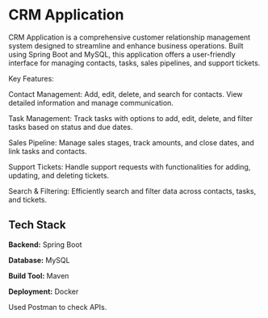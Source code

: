 
# CRM Application

CRM Application is a comprehensive customer relationship management system designed to streamline and enhance business operations. Built using Spring Boot and MySQL, this application offers a user-friendly interface for managing contacts, tasks, sales pipelines, and support tickets.

Key Features:

Contact Management: Add, edit, delete, and search for contacts. View detailed information and manage communication.

Task Management: Track tasks with options to add, edit, delete, and filter tasks based on status and due dates.

Sales Pipeline: Manage sales stages, track amounts, and close dates, and link tasks and contacts.

Support Tickets: Handle support requests with functionalities for adding, updating, and deleting tickets.

Search & Filtering: Efficiently search and filter data across contacts, tasks, and tickets.


## Tech Stack

**Backend:** Spring Boot

**Database:** MySQL 

**Build Tool:** Maven

**Deployment:** Docker

Used Postman to check APIs.

